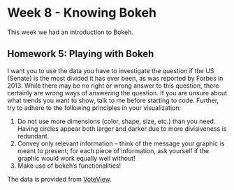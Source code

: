 # Week 8 - Knowing Bokeh

This week we had an introduction to Bokeh.

## Homework 5: Playing with Bokeh

I want you to use the data you have to investigate the question if the US (Senate) is the most divided it has ever been, as was reported by Forbes in 2013. While there may be no right or wrong answer to this question, there certainly are wrong ways of answering the question. If you are unsure about what trends you want to show, talk to me before
starting to code. Further, try to adhere to the following principles in your visualization:
1. Do not use more dimensions (color, shape, size, etc.) than you need. Having circles appear
both larger and darker due to more divisiveness is redundant.
2. Convey only relevant information – think of the message your graphic is meant to present;
for each piece of information, ask yourself if the graphic would work equally well without!
3. Make use of bokeh’s functionalities!

The data is provided from [VoteView](https://voteview.com/).
